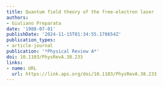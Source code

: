 ```yaml
---
title: Quantum field theory of the free-electron laser
authors:
- Giuliano Preparata
date: '1988-07-01'
publishDate: '2024-11-15T01:34:55.178654Z'
publication_types:
- article-journal
publication: '*Physical Review A*'
doi: 10.1103/PhysRevA.38.233
links:
- name: URL
  url: https://link.aps.org/doi/10.1103/PhysRevA.38.233
---
```

